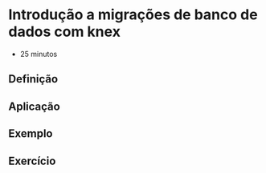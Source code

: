 # Introdução a migrações de banco de dados com knex

- 25 minutos

## Definição

## Aplicação

## Exemplo

## Exercício
